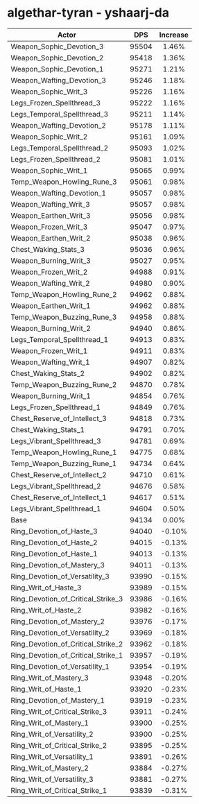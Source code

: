 # algethar-tyran - yshaarj-da
| Actor | DPS | Increase |
|---|:---:|:---:|
|Weapon_Sophic_Devotion_3|95504|1.46%|
|Weapon_Sophic_Devotion_2|95418|1.36%|
|Weapon_Sophic_Devotion_1|95271|1.21%|
|Weapon_Wafting_Devotion_3|95246|1.18%|
|Weapon_Sophic_Writ_3|95226|1.16%|
|Legs_Frozen_Spellthread_3|95222|1.16%|
|Legs_Temporal_Spellthread_3|95211|1.14%|
|Weapon_Wafting_Devotion_2|95178|1.11%|
|Weapon_Sophic_Writ_2|95161|1.09%|
|Legs_Temporal_Spellthread_2|95093|1.02%|
|Legs_Frozen_Spellthread_2|95081|1.01%|
|Weapon_Sophic_Writ_1|95065|0.99%|
|Temp_Weapon_Howling_Rune_3|95061|0.98%|
|Weapon_Wafting_Devotion_1|95057|0.98%|
|Weapon_Wafting_Writ_3|95057|0.98%|
|Weapon_Earthen_Writ_3|95056|0.98%|
|Weapon_Frozen_Writ_3|95047|0.97%|
|Weapon_Earthen_Writ_2|95038|0.96%|
|Chest_Waking_Stats_3|95036|0.96%|
|Weapon_Burning_Writ_3|95027|0.95%|
|Weapon_Frozen_Writ_2|94988|0.91%|
|Weapon_Wafting_Writ_2|94980|0.90%|
|Temp_Weapon_Howling_Rune_2|94962|0.88%|
|Weapon_Earthen_Writ_1|94962|0.88%|
|Temp_Weapon_Buzzing_Rune_3|94958|0.88%|
|Weapon_Burning_Writ_2|94940|0.86%|
|Legs_Temporal_Spellthread_1|94913|0.83%|
|Weapon_Frozen_Writ_1|94911|0.83%|
|Weapon_Wafting_Writ_1|94907|0.82%|
|Chest_Waking_Stats_2|94902|0.82%|
|Temp_Weapon_Buzzing_Rune_2|94870|0.78%|
|Weapon_Burning_Writ_1|94854|0.76%|
|Legs_Frozen_Spellthread_1|94849|0.76%|
|Chest_Reserve_of_Intellect_3|94818|0.73%|
|Chest_Waking_Stats_1|94791|0.70%|
|Legs_Vibrant_Spellthread_3|94781|0.69%|
|Temp_Weapon_Howling_Rune_1|94775|0.68%|
|Temp_Weapon_Buzzing_Rune_1|94734|0.64%|
|Chest_Reserve_of_Intellect_2|94710|0.61%|
|Legs_Vibrant_Spellthread_2|94676|0.58%|
|Chest_Reserve_of_Intellect_1|94617|0.51%|
|Legs_Vibrant_Spellthread_1|94604|0.50%|
|Base|94134|0.00%|
|Ring_Devotion_of_Haste_3|94040|-0.10%|
|Ring_Devotion_of_Haste_2|94015|-0.13%|
|Ring_Devotion_of_Haste_1|94013|-0.13%|
|Ring_Devotion_of_Mastery_3|94011|-0.13%|
|Ring_Devotion_of_Versatility_3|93990|-0.15%|
|Ring_Writ_of_Haste_3|93989|-0.15%|
|Ring_Devotion_of_Critical_Strike_3|93986|-0.16%|
|Ring_Writ_of_Haste_2|93982|-0.16%|
|Ring_Devotion_of_Mastery_2|93976|-0.17%|
|Ring_Devotion_of_Versatility_2|93969|-0.18%|
|Ring_Devotion_of_Critical_Strike_2|93962|-0.18%|
|Ring_Devotion_of_Critical_Strike_1|93957|-0.19%|
|Ring_Devotion_of_Versatility_1|93954|-0.19%|
|Ring_Writ_of_Mastery_3|93948|-0.20%|
|Ring_Writ_of_Haste_1|93920|-0.23%|
|Ring_Devotion_of_Mastery_1|93919|-0.23%|
|Ring_Writ_of_Critical_Strike_3|93911|-0.24%|
|Ring_Writ_of_Mastery_1|93900|-0.25%|
|Ring_Writ_of_Versatility_2|93900|-0.25%|
|Ring_Writ_of_Critical_Strike_2|93895|-0.25%|
|Ring_Writ_of_Versatility_1|93891|-0.26%|
|Ring_Writ_of_Mastery_2|93884|-0.27%|
|Ring_Writ_of_Versatility_3|93881|-0.27%|
|Ring_Writ_of_Critical_Strike_1|93839|-0.31%|
